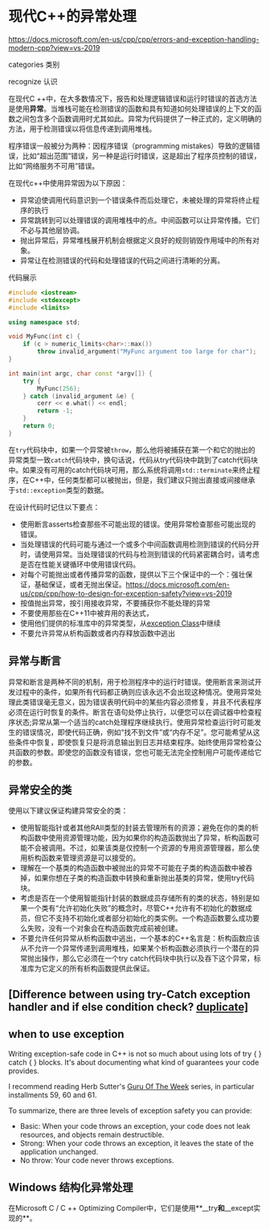 # 现代C++的异常处理

https://docs.microsoft.com/en-us/cpp/cpp/errors-and-exception-handling-modern-cpp?view=vs-2019



categories 类别

recognize 认识

在现代C ++中，在大多数情况下，报告和处理逻辑错误和运行时错误的首选方法是使用**异常**。当堆栈可能在检测错误的函数和具有知道如何处理错误的上下文的函数之间包含多个函数调用时尤其如此。异常为代码提供了一种正式的，定义明确的方法，用于检测错误以将信息传递到调用堆栈。

程序错误一般被分为两种：因程序错误（programming mistakes）导致的逻辑错误，比如“超出范围”错误，另一种是运行时错误，这是超出了程序员控制的错误，比如“网络服务不可用”错误。

在现代c++中使用异常因为以下原因：

- 异常迫使调用代码意识到一个错误条件而后处理它，未被处理的异常将终止程序的执行
- 异常跳转到可以处理错误的调用堆栈中的点。中间函数可以让异常传播。它们不必与其他层协调。
- 抛出异常后，异常堆栈展开机制会根据定义良好的规则销毁作用域中的所有对象。
- 异常让在检测错误的代码和处理错误的代码之间进行清晰的分离。



代码展示

```c++
#include <iostream>
#include <stdexcept>
#include <limits>

using namespace std;

void MyFunc(int c) {
    if (c > numeric_limits<char>::max())
        throw invalid_argument("MyFunc argument too large for char");
}

int main(int argc, char const *argv[]) {
    try {
        MyFunc(256);
    } catch (invalid_argument &e) {
        cerr << e.what() << endl;
        return -1;
    }
    return 0;
}
```

在`try`代码块中，如果一个异常被`throw`，那么他将被捕获在第一个和它的抛出的异常类型一致`catch`代码块中，换句话说，代码从try代码块中跳到了catch代码块中。如果没有可用的catch代码块可用，那么系统将调用`std::terminate`来终止程序，在C++中，任何类型都可以被抛出，但是，我们建议只抛出直接或间接继承于`std::exception`类型的数据。

在设计代码时记住以下要点：

- 使用断言asserts检查那些不可能出现的错误。使用异常检查那些可能出现的错误。
- 当处理错误的代码可能与通过一个或多个中间函数调用检测到错误的代码分开时，请使用异常。当处理错误的代码与检测到错误的代码紧密耦合时，请考虑是否在性能关键循环中使用错误代码。
- 对每个可能抛出或者传播异常的函数，提供以下三个保证中的一个：强壮保证，基础保证，或者无抛出保证。https://docs.microsoft.com/en-us/cpp/cpp/how-to-design-for-exception-safety?view=vs-2019
- 按值抛出异常，按引用接收异常，不要捕获你不能处理的异常
- 不要使用那些在C++11中被弃用的表达式，
- 使用他们提供的标准库中的异常类型，从[exception Class](https://docs.microsoft.com/en-us/cpp/standard-library/exception-class?view=vs-2019)中继续
- 不要允许异常从析构函数或者内存释放函数中逃出



## 异常与断言

异常和断言是两种不同的机制，用于检测程序中的运行时错误。使用断言来测试开发过程中的条件，如果所有代码都正确则应该永远不会出现这种情况。使用异常处理此类错误毫无意义，因为错误表明代码中的某些内容必须修复，并且不代表程序必须在运行时恢复的条件。断言在语句处停止执行，以便您可以在调试器中检查程序状态;异常从第一个适当的catch处理程序继续执行。使用异常检查运行时可能发生的错误情况，即使代码正确，例如“找不到文件”或“内存不足”。您可能希望从这些条件中恢复，即使恢复只是将消息输出到日志并结束程序。始终使用异常检查公共函数的参数。即使您的函数没有错误，您也可能无法完全控制用户可能传递给它的参数。



## 异常安全的类

使用以下建议保证构建异常安全的类：

- 使用智能指针或者其他RAII类型的封装去管理所有的资源；避免在你的类的析构函数中使用资源管理功能，因为如果你的构造函数抛出了异常，析构函数可能不会被调用。不过，如果该类是仅控制一个资源的专用资源管理器，那么使用析构函数来管理资源是可以接受的。
- 理解在一个基类的构造函数中被抛出的异常不可能在子类的构造函数中被吞掉，如果你想在子类的构造函数中转换和重新抛出基类的异常，使用try代码块。
- 考虑是否在一个使用智能指针封装的数据成员存储所有的类的状态，特别是如果一个类有“允许初始化失败”的概念时，尽管C++允许有不初始化的数据成员，但它不支持不初始化或者部分初始化的类实例。一个构造函数要么成功要么失败，没有一个对象会在构造函数完成前被创建。
- 不要允许任何异常从析构函数中逃出，一个基本的C++名言是：析构函数应该从不允许一个异常传递到调用堆栈，如果某个析构函数必须执行一个潜在的异常抛出操作，那么它必须在一个try catch代码块中执行以及吞下这个异常，标准库为它定义的所有析构函数提供此保证。



## [Difference between using try-Catch exception handler and if else condition check? [duplicate\]](https://stackoverflow.com/questions/18307737/difference-between-using-try-catch-exception-handler-and-if-else-condition-check)



## when to use exception

Writing exception-safe code in C++ is not so much about using lots of try { } catch { } blocks. It's about documenting what kind of guarantees your code provides.

I recommend reading Herb Sutter's [Guru Of The Week](http://www.gotw.ca/gotw/index.htm) series, in particular installments 59, 60 and 61.

To summarize, there are three levels of exception safety you can provide:

- Basic: When your code throws an exception, your code does not leak resources, and objects remain destructible.
- Strong: When your code throws an exception, it leaves the state of the application unchanged.
- No throw: Your code never throws exceptions.





## Windows 结构化异常处理



在Microsoft C / C ++ Optimizing Compiler中，它们是使用**__try**和**__except实现的**。











































































